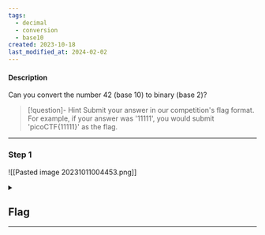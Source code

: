 ```yaml
---
tags:
  - decimal
  - conversion
  - base10
created: 2023-10-18
last_modified_at: 2024-02-02
---
```

#### Description

Can you convert the number 42 (base 10) to binary (base 2)?

> [!question]- Hint
>Submit your answer in our competition's flag format. For example, if your answer was '11111', you would submit 'picoCTF{11111}' as the flag.

---

### Step 1
![[Pasted image 20231011004453.png]]


<details>
  <summary><h2>Flag</h2><hr></summary>picoCTF{101010}
</details>